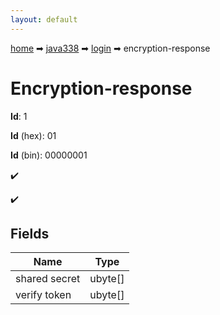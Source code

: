 ```yaml
---
layout: default
---
```


[home](/) ➡ [java338](/protocol/java338) ➡ [login](/protocol/java338/login) ➡ encryption-response

# Encryption-response

**Id**: 1

**Id** (hex): 01

**Id** (bin): 00000001

✔️

✔️

## Fields

Name | Type
---|---
shared secret | ubyte[]
verify token | ubyte[]

